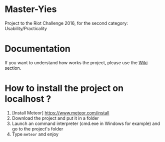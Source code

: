 # Master-Yies
Project to the Riot Challenge 2016, for the second category: Usability/Practicality

# Documentation
If you want to understand how works the project, please use the [Wiki](https://github.com/Mcfloy/Master-Yies/wiki) section.

# How to install the project on localhost ?
1. [Install Meteor] https://www.meteor.com/install
2. Download the project and put it in a folder
3. Launch an command interpreter (cmd.exe in Windows for example) and go to the project's folder
4. Type `meteor` and enjoy
